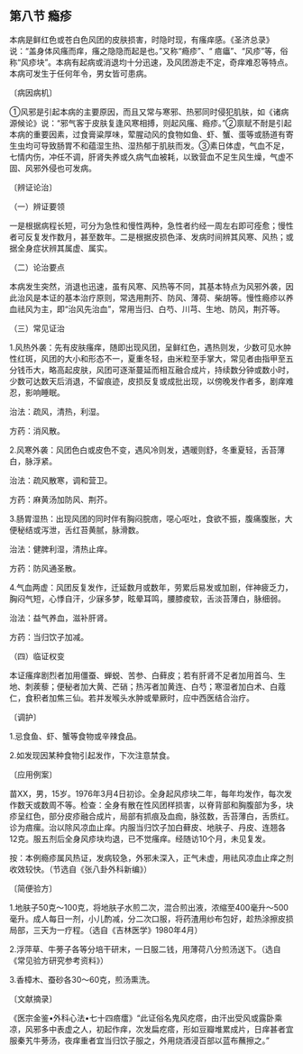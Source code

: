 ## 第八节 瘾疹

本病是鲜红色或苍白色风团的皮肤损害，时隐时现，有瘙痒感。《圣济总录》说：“盖身体风瘙而痒，瘙之隐隐而起是也。”又称“瘾疹”、“ 㾦㿔”、“风疹”等，俗称“风疹块”。本病有起病或消退均十分迅速，及风团游走不定，奇痒难忍等特点。本病可发生于任何年令，男女皆可患病。

〔病因病机〕

①风邪是引起本病的主要原因，而且又常与寒邪、热邪同时侵犯肌肤，如《诸病源候论》说：“邪气客于皮肤复逢风寒相搏，则起风瘙、瘾疹。”②禀赋不耐是引起本病的重要因素，过食膏粱厚味，荤腥动风的食物如鱼、虾、蟹、蛋等或肠道有寄生虫均可导致肠胃不和蕴湿生热、湿热郁于肌肤而发。③素日体虚，气血不足，七情内伤，冲任不调，肝肾失养或久病气血被耗，以致营血不足生风生燥，气虚不固、风邪外侵也可发病。

〔辨证论治〕

（一）辨证要领

一是根据病程长短，可分为急性和慢性两种，急性者约经一周左右即可痊愈；慢性者可反复发作数月，甚至数年。二是根据皮损色泽、发病时间辨其风寒、风热；或据全身症状辨其属虚、属实。

（二）论治要点

本病发生突然，消退也迅速，虽有风寒、风热等不同，其基本特点为风邪外袭，因此治风是本证的基本治疗原则，常选用荆芥、防风、薄荷、柴胡等。慢性瘾疹以养血祛风为主，即“治风先治血”，常用当归、白芍、川芎、生地、防风，荆芥等。

（三）常见证治

1.风热外袭：先有皮肤瘙痒，随即出现风团，呈鲜红色，遇热则发，少数可见水肿性红斑，风团的大小和形态不一，夏重冬轻，由米粒至手掌大，常见者由指甲至五分钱币大，略高起皮肤，风团可逐渐蔓延而相互融合成片，持续数分钟或数小时，少数可达数天后消退，不留痕迹，皮损反复或成批出现，以傍晚发作者多，剧痒难忍，影响睡眠。

治法：疏风，清热，利湿。

方药：消风散。

2.风寒外袭：风团色白或皮色不变，遇风冷则发，遇暖则舒，冬重夏轻，舌苔薄白，脉浮紧。

治法：疏风散寒，调和营卫。

方药：麻黄汤加防风、荆芥。

3.肠胃湿热：出现风团的同时伴有胸闷脘痞，噁心呕吐，食欲不振，腹痛腹胀，大便秘结或泻泄，舌红苔黄腻，脉滑数。

治法：健脾利湿，清热止痒。

方药：防风通圣散。

4.气血两虚：风团反复发作，迁延数月或数年，劳累后易发或加剧，伴神疲乏力，胸闷气短，心悸自汗，少寐多梦，眩晕耳鸣，腰膝痠软，舌淡苔薄白，脉细弱。

治法：益气养血，滋补肝肾。

方药：当归饮子加减。

（四）临证权变

本证瘙痒剧烈者加用僵蚕、蝉蜕、苦参、白藓皮；若有肝肾不足者加用首乌、生地、刺蒺藜；便秘者加大黄、芒硝；热泻者加黄连、白芍；寒湿者加白术、白蔻仁，食积者加焦三仙。若并发喉头水肿或晕厥时，应中西医结合治疗。

〔调护〕

1.忌食鱼、虾、蟹等食物或辛辣食品。

2.如发现因某种食物引起发作，下次注意禁食。

〔应用例案〕

苗XX，男，15岁。1976年3月4日初诊。全身起风疹块二年，每年均发作，每次发作数天或数周不等。检查：全身有散在性风团样损害，以脊背部和胸腹部为多，块疹呈红色，部分皮疹融合成片，局部有抓痕及血痂，脉弦数，舌苔薄白，舌质红。诊为㾦瘰。治以除风凉血止痒。内服当归饮子加白藓皮、地肤子、丹皮、连翘各12克。服五剂后全身风疹块均退，已不觉瘙痒。经随访10个月，未见复发。

按：本例瘾疹属风热证，发病较急，外邪未深入，正气未虚，用祛风凉血止痒之剂收效较快。（节选自《张八卦外科新编》）

〔简便验方〕

1.地肤子50克〜100克，将地肤子水煎二次，混合煎出液，浓缩至400毫升〜500毫升。成人每日一剂，小儿酌减，分二次口服，将药渣用纱布包好，趁热涂擦皮损局部，三天为一疗程。（选自《吉林医学》1980年4月）

2.浮萍草、牛蒡子各等分培干研末，一日服二钱，用薄荷八分煎汤送下。（选自《常见验方研究参考资料》）

3.香樟木、蚕砂各30〜60克，煎汤熏洗。

〔文献摘录〕

《医宗金鉴•外科心法•七十四㾦癗》“此证俗名鬼风疙瘩，由汗出受风或露卧乘凉，风邪多中表虚之人，初起作痒，次发扁疙瘩，形如豆瓣堆累成片，日痒甚者宜服秦艽牛蒡汤，夜痒重者宜当归饮子服之，外用烧酒浸百部以蓝布蘸擦之。”
